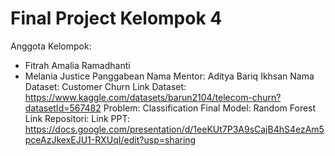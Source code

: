 # Final Project Kelompok 4
Anggota Kelompok:
- Fitrah Amalia Ramadhanti
- Melania Justice Panggabean
Nama Mentor: Aditya Bariq Ikhsan 
Nama Dataset: Customer Churn
Link Dataset: https://www.kaggle.com/datasets/barun2104/telecom-churn?datasetId=567482
Problem: Classification 
Final Model: Random Forest 
Link Repositori: <link menuju repositori ini>
Link PPT: https://docs.google.com/presentation/d/1eeKUt7P3A9sCajB4hS4ezAm5pceAzJkexEJU1-RXUqI/edit?usp=sharing
